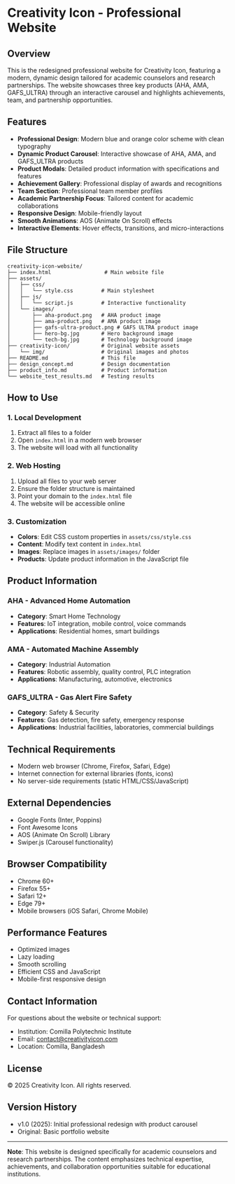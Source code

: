 # Creativity Icon - Professional Website

## Overview
This is the redesigned professional website for Creativity Icon, featuring a modern, dynamic design tailored for academic counselors and research partnerships. The website showcases three key products (AHA, AMA, GAFS_ULTRA) through an interactive carousel and highlights achievements, team, and partnership opportunities.

## Features
- **Professional Design**: Modern blue and orange color scheme with clean typography
- **Dynamic Product Carousel**: Interactive showcase of AHA, AMA, and GAFS_ULTRA products
- **Product Modals**: Detailed product information with specifications and features
- **Achievement Gallery**: Professional display of awards and recognitions
- **Team Section**: Professional team member profiles
- **Academic Partnership Focus**: Tailored content for academic collaborations
- **Responsive Design**: Mobile-friendly layout
- **Smooth Animations**: AOS (Animate On Scroll) effects
- **Interactive Elements**: Hover effects, transitions, and micro-interactions

## File Structure
```
creativity-icon-website/
├── index.html                 # Main website file
├── assets/
│   ├── css/
│   │   └── style.css         # Main stylesheet
│   ├── js/
│   │   └── script.js         # Interactive functionality
│   └── images/
│       ├── aha-product.png   # AHA product image
│       ├── ama-product.png   # AMA product image
│       ├── gafs-ultra-product.png # GAFS ULTRA product image
│       ├── hero-bg.jpg       # Hero background image
│       └── tech-bg.jpg       # Technology background image
├── creativity-icon/          # Original website assets
│   └── img/                  # Original images and photos
├── README.md                 # This file
├── design_concept.md         # Design documentation
├── product_info.md           # Product information
└── website_test_results.md   # Testing results
```

## How to Use

### 1. Local Development
1. Extract all files to a folder
2. Open `index.html` in a modern web browser
3. The website will load with all functionality

### 2. Web Hosting
1. Upload all files to your web server
2. Ensure the folder structure is maintained
3. Point your domain to the `index.html` file
4. The website will be accessible online

### 3. Customization
- **Colors**: Edit CSS custom properties in `assets/css/style.css`
- **Content**: Modify text content in `index.html`
- **Images**: Replace images in `assets/images/` folder
- **Products**: Update product information in the JavaScript file

## Product Information

### AHA - Advanced Home Automation
- **Category**: Smart Home Technology
- **Features**: IoT integration, mobile control, voice commands
- **Applications**: Residential homes, smart buildings

### AMA - Automated Machine Assembly
- **Category**: Industrial Automation
- **Features**: Robotic assembly, quality control, PLC integration
- **Applications**: Manufacturing, automotive, electronics

### GAFS_ULTRA - Gas Alert Fire Safety
- **Category**: Safety & Security
- **Features**: Gas detection, fire safety, emergency response
- **Applications**: Industrial facilities, laboratories, commercial buildings

## Technical Requirements
- Modern web browser (Chrome, Firefox, Safari, Edge)
- Internet connection for external libraries (fonts, icons)
- No server-side requirements (static HTML/CSS/JavaScript)

## External Dependencies
- Google Fonts (Inter, Poppins)
- Font Awesome Icons
- AOS (Animate On Scroll) Library
- Swiper.js (Carousel functionality)

## Browser Compatibility
- Chrome 60+
- Firefox 55+
- Safari 12+
- Edge 79+
- Mobile browsers (iOS Safari, Chrome Mobile)

## Performance Features
- Optimized images
- Lazy loading
- Smooth scrolling
- Efficient CSS and JavaScript
- Mobile-first responsive design

## Contact Information
For questions about the website or technical support:
- Institution: Comilla Polytechnic Institute
- Email: contact@creativityicon.com
- Location: Comilla, Bangladesh

## License
© 2025 Creativity Icon. All rights reserved.

## Version History
- v1.0 (2025): Initial professional redesign with product carousel
- Original: Basic portfolio website

---

**Note**: This website is designed specifically for academic counselors and research partnerships. The content emphasizes technical expertise, achievements, and collaboration opportunities suitable for educational institutions.

